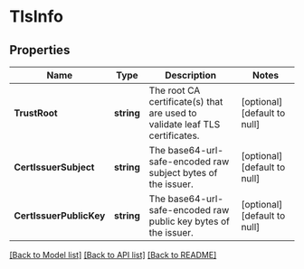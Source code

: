 # TlsInfo

## Properties
Name | Type | Description | Notes
------------ | ------------- | ------------- | -------------
**TrustRoot** | **string** | The root CA certificate(s) that are used to validate leaf TLS certificates.  | [optional] [default to null]
**CertIssuerSubject** | **string** | The base64-url-safe-encoded raw subject bytes of the issuer. | [optional] [default to null]
**CertIssuerPublicKey** | **string** | The base64-url-safe-encoded raw public key bytes of the issuer.  | [optional] [default to null]

[[Back to Model list]](../README.md#documentation-for-models) [[Back to API list]](../README.md#documentation-for-api-endpoints) [[Back to README]](../README.md)


